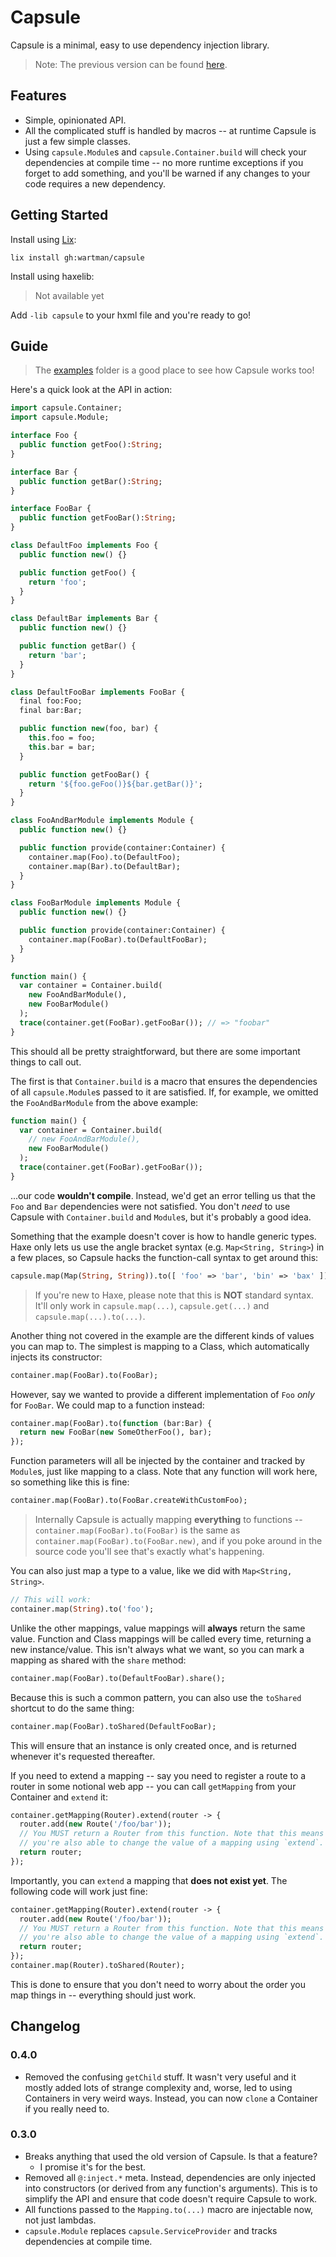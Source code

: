 Capsule
=======

Capsule is a minimal, easy to use dependency injection library.

> Note: The previous version can be found [here](https://github.com/wartman/capsule/releases/tag/v0.2.6).

Features
--------

- Simple, opinionated API.
- All the complicated stuff is handled by macros -- at runtime Capsule is just a few simple classes.
- Using `capsule.Module`s and `capsule.Container.build` will check your dependencies at compile time -- no more runtime exceptions if you forget to add something, and you'll be warned if any changes to your code requires a new dependency.

Getting Started
---------------

Install using [Lix](https://github.com/lix-pm):

`lix install gh:wartman/capsule`

Install using haxelib:

> Not available yet

Add `-lib capsule` to your hxml file and you're ready to go!

Guide
-----

> The [examples](./example) folder is a good place to see how Capsule works too!

Here's a quick look at the API in action:

```haxe
import capsule.Container;
import capsule.Module;

interface Foo {
  public function getFoo():String;
}

interface Bar {
  public function getBar():String;
}

interface FooBar {
  public function getFooBar():String;
}

class DefaultFoo implements Foo {
  public function new() {}

  public function getFoo() {
    return 'foo';
  }
}

class DefaultBar implements Bar {
  public function new() {}

  public function getBar() {
    return 'bar';
  }
}

class DefaultFooBar implements FooBar {
  final foo:Foo;
  final bar:Bar;

  public function new(foo, bar) {
    this.foo = foo;
    this.bar = bar;
  }

  public function getFooBar() {
    return '${foo.geFoo()}${bar.getBar()}';
  }
}

class FooAndBarModule implements Module {
  public function new() {}

  public function provide(container:Container) {
    container.map(Foo).to(DefaultFoo);
    container.map(Bar).to(DefaultBar);
  }
}

class FooBarModule implements Module {
  public function new() {}

  public function provide(container:Container) {
    container.map(FooBar).to(DefaultFooBar);
  }
}

function main() {
  var container = Container.build(
    new FooAndBarModule(),
    new FooBarModule()
  );
  trace(container.get(FooBar).getFooBar()); // => "foobar"
}
```

This should all be pretty straightforward, but there are some important things to call out.

The first is that `Container.build` is a macro that ensures the dependencies of all `capsule.Module`s passed to it are satisfied. If, for example, we omitted the `FooAndBarModule` from the above example:

```haxe
function main() {
  var container = Container.build(
    // new FooAndBarModule(),
    new FooBarModule()
  );
  trace(container.get(FooBar).getFooBar());
}
```

...our code **wouldn't compile**. Instead, we'd get an error telling us that the `Foo` and `Bar` dependencies were not satisfied. You don't _need_ to use Capsule with `Container.build` and `Module`s, but it's probably a good idea.

Something that the example doesn't cover is how to handle generic types. Haxe only lets us use the angle bracket syntax (e.g. `Map<String, String>`) in a few places, so Capsule hacks the function-call syntax to get around this:

```haxe
capsule.map(Map(String, String)).to([ 'foo' => 'bar', 'bin' => 'bax' ]);
```

> If you're new to Haxe, please note that this is **NOT** standard syntax. It'll only work in `capsule.map(...)`, `capsule.get(...)` and `capsule.map(...).to(...)`.

Another thing not covered in the example are the different kinds of values you can map to. The simplest is mapping to a Class, which automatically injects its constructor:

```haxe
container.map(FooBar).to(FooBar);
```

However, say we wanted to provide a different implementation of `Foo` _only_ for `FooBar`. We could map to a function instead:

```haxe
container.map(FooBar).to(function (bar:Bar) {
  return new FooBar(new SomeOtherFoo(), bar);
});
```

Function parameters will all be injected by the container and tracked by `Module`s, just like mapping to a class. Note that any function will work here, so something like this is fine:

```haxe
container.map(FooBar).to(FooBar.createWithCustomFoo);
```

> Internally Capsule is actually mapping **everything** to functions -- `container.map(FooBar).to(FooBar)` is the same as `container.map(FooBar).to(FooBar.new)`, and if you poke around in the source code you'll see that's exactly what's happening.

You can also just map a type to a value, like we did with `Map<String, String>`.

```haxe
// This will work:
container.map(String).to('foo');
```

Unlike the other mappings, value mappings will **always** return the same value. Function and Class mappings will be called every time, returning a new instance/value. This isn't always what we want, so you can mark a mapping as shared with the `share` method:

```haxe
container.map(FooBar).to(DefaultFooBar).share();
```

Because this is such a common pattern, you can also use the `toShared` shortcut to do the same thing:

```haxe
container.map(FooBar).toShared(DefaultFooBar);
```

This will ensure that an instance is only created once, and is returned whenever it's requested thereafter.

If you need to extend a mapping -- say you need to register a route to a router in some notional web app -- you can call `getMapping` from your Container and `extend` it:

```haxe
container.getMapping(Router).extend(router -> {
  router.add(new Route('/foo/bar'));
  // You MUST return a Router from this function. Note that this means
  // you're also able to change the value of a mapping using `extend`.
  return router;
});
```

Importantly, you can `extend` a mapping that **does not exist yet**. The following code will work just fine:

```haxe
container.getMapping(Router).extend(router -> {
  router.add(new Route('/foo/bar'));
  // You MUST return a Router from this function. Note that this means
  // you're also able to change the value of a mapping using `extend`.
  return router;
});
container.map(Router).toShared(Router);
```

This is done to ensure that you don't need to worry about the order you map things in -- everything should just work.

Changelog
---------

### 0.4.0
- Removed the confusing `getChild` stuff. It wasn't very useful and it mostly added lots of strange complexity and, worse, led to using Containers in very weird ways. Instead, you can now `clone` a Container if you really need to.

### 0.3.0
- Breaks anything that used the old version of Capsule. Is that a feature?
  - I promise it's for the best.
- Removed all `@:inject.*` meta. Instead, dependencies are only injected into constructors (or derived from any function's arguments). This is to simplify the API and ensure that code doesn't require Capsule to work.
- All functions passed to the `Mapping.to(...)` macro are injectable now, not just lambdas.
- `capsule.Module` replaces `capsule.ServiceProvider` and tracks dependencies at compile time.
